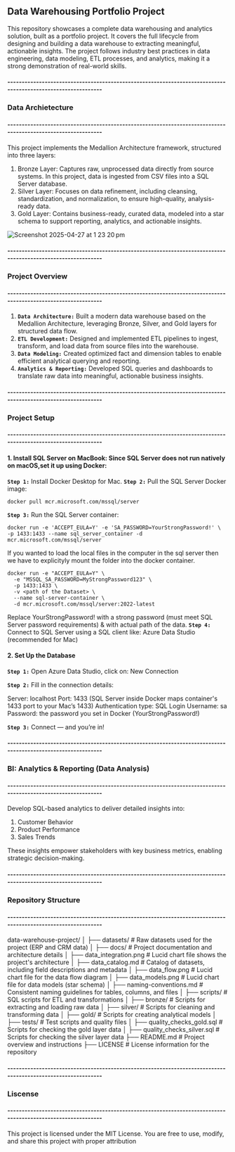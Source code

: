 ## Data Warehousing Portfolio Project
This repository showcases a complete data warehousing and analytics solution, built as a portfolio project.
It covers the full lifecycle from designing and building a data warehouse to extracting meaningful, actionable insights. The project follows industry best practices in data engineering, data modeling, ETL processes, and analytics, making it a strong demonstration of real-world skills.
#### -------------------------------------------------------------------------------------------------------------
### Data Archietecture 
#### -------------------------------------------------------------------------------------------------------------
This project implements the Medallion Architecture framework, structured into three layers:
1. Bronze Layer: Captures raw, unprocessed data directly from source systems. In this project, data is ingested from CSV files into a SQL Server database.
2. Silver Layer: Focuses on data refinement, including cleansing, standardization, and normalization, to ensure high-quality, analysis-ready data.
3. Gold Layer: Contains business-ready, curated data, modeled into a star schema to support reporting, analytics, and actionable insights.
   
![Screenshot 2025-04-27 at 1 23 20 pm](https://github.com/user-attachments/assets/8e7e7169-9194-4d33-b141-30c783679e4c)
#### -------------------------------------------------------------------------------------------------------------
### Project Overview
#### -------------------------------------------------------------------------------------------------------------
1. **`Data Architecture:`** Built a modern data warehouse based on the Medallion Architecture, leveraging Bronze, Silver, and Gold layers for structured data flow.
2. **`ETL Development:`** Designed and implemented ETL pipelines to ingest, transform, and load data from source files into the warehouse.
3. **`Data Modeling:`** Created optimized fact and dimension tables to enable efficient analytical querying and reporting.
4. **`Analytics & Reporting:`** Developed SQL queries and dashboards to translate raw data into meaningful, actionable business insights.
#### -------------------------------------------------------------------------------------------------------------
### Project Setup
#### -------------------------------------------------------------------------------------------------------------
#### 1. Install SQL Server on MacBook: Since SQL Server does not run natively on macOS,set it up using Docker:
**`Step 1:`** Install Docker Desktop for Mac.
**`Step 2:`** Pull the SQL Server Docker image:
```
docker pull mcr.microsoft.com/mssql/server
```
**`Step 3:`** Run the SQL Server container:
```
docker run -e 'ACCEPT_EULA=Y' -e 'SA_PASSWORD=YourStrongPassword!' \
-p 1433:1433 --name sql_server_container -d mcr.microsoft.com/mssql/server
```
If you wanted to load the local files in the computer in the sql server then we  have to explicityly mount the folder into the docker container.
```
docker run -e "ACCEPT_EULA=Y" \
  -e "MSSQL_SA_PASSWORD=MyStrongPassword123" \
  -p 1433:1433 \
  -v <path of the Dataset> \
  --name sql-server-container \
  -d mcr.microsoft.com/mssql/server:2022-latest

```
Replace YourStrongPassword! with a strong password (must meet SQL Server password requirements) & <path of the Dataset> with actual path of the data.
**`Step 4:`** Connect to SQL Server using a SQL client like: Azure Data Studio (recommended for Mac)

#### 2. Set Up the Database

**`Step 1:`** Open Azure Data Studio, click on: New Connection

**`Step 2:`** Fill in the connection details:

Server: localhost
Port: 1433 (SQL Server inside Docker maps container's 1433 port to your Mac’s 1433)
Authentication type: SQL Login
Username: sa
Password: the password you set in Docker (YourStrongPassword!)

**`Step 3:`** Connect — and you’re in!
#### -------------------------------------------------------------------------------------------------------------
### BI: Analytics & Reporting (Data Analysis)
#### -------------------------------------------------------------------------------------------------------------
Develop SQL-based analytics to deliver detailed insights into:
1. Customer Behavior
2. Product Performance
3. Sales Trends
   
These insights empower stakeholders with key business metrics, enabling strategic decision-making.
#### -------------------------------------------------------------------------------------------------------------
### Repository Structure
#### -------------------------------------------------------------------------------------------------------------
data-warehouse-project/
│
├── datasets/                           # Raw datasets used for the project (ERP and CRM data)
│
├── docs/                               # Project documentation and architecture details
│   ├── data_integration.png            # Lucid chart file shows the project's architecture
│   ├── data_catalog.md                 # Catalog of datasets, including field descriptions and metadata
│   ├── data_flow.png                   # Lucid chart file for the data flow diagram
│   ├── data_models.png                 # Lucid chart file for data models (star schema)
│   ├── naming-conventions.md           # Consistent naming guidelines for tables, columns, and files
│
├── scripts/                            # SQL scripts for ETL and transformations
│   ├── bronze/                         # Scripts for extracting and loading raw data
│   ├── silver/                         # Scripts for cleaning and transforming data
│   ├── gold/                           # Scripts for creating analytical models
│
├── tests/                              # Test scripts and quality files
│   ├── quality_checks_gold.sql         # Scripts for checking the gold layer data
│   ├── quality_checks_silver.sql       # Scripts for checking the silver layer data
├── README.md                           # Project overview and instructions
├── LICENSE                             # License information for the repository

#### -------------------------------------------------------------------------------------------------------------
### Liscense
#### -------------------------------------------------------------------------------------------------------------
This project is licensed under the MIT License. You are free to use, modify, and share this project with proper attribution
